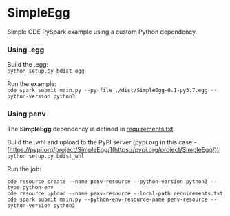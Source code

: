 # SimpleEgg

Simple CDE PySpark example using a custom Python dependency.

### Using .egg

Build the .egg:
</br>
```python setup.py bdist_egg```

Run the example:
</br>
```cde spark submit main.py --py-file ./dist/SimpleEgg-0.1-py3.7.egg --python-version python3```

### Using penv

The __SimpleEgg__ dependency is defined in [requirements.txt](./requirements.txt).

Build the .whl and upload to the PyPI server (pypi.org in this case - [https://pypi.org/project/SimpleEgg/](https://pypi.org/project/SimpleEgg/)):
</br>
```python setup.py bdist_whl```

Run the job:
</br>
```
cde resource create --name penv-resource --python-version python3 --type python-env
cde resource upload --name penv-resource --local-path requirements.txt
cde spark submit main.py --python-env-resource-name penv-resource --python-version python3
```
